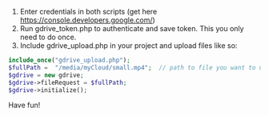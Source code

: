 1. Enter credentials in both scripts (get here https://console.developers.google.com/)
2. Run gdrive_token.php to authenticate and save token. This you only need to do once.
3. Include gdrive_upload.php in your project and upload files like so: 

```php
include_once("gdrive_upload.php");
$fullPath =  "/media/myCloud/small.mp4";  // path to file you want to upload 
$gdrive = new gdrive;
$gdrive->fileRequest = $fullPath;
$gdrive->initialize();
```

Have fun!
